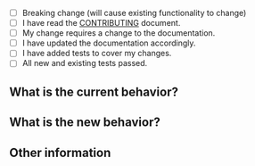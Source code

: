 <!-- Before submitting your PR, make sure it is not duplicate -->

<!--- Please check if the PR fulfills these requirements. Put an `x` in the boxes that apply: -->
- [ ] Breaking change (will cause existing functionality to change)
- [ ] I have read the [CONTRIBUTING](https://github.com/katawaredev/config/blob/master/CONTRIBUTING.md) document.
- [ ] My change requires a change to the documentation.
- [ ] I have updated the documentation accordingly.
- [ ] I have added tests to cover my changes.
- [ ] All new and existing tests passed.

## What is the current behavior?
<!-- (You can also link to an open issue here) -->

## What is the new behavior?

## Other information
